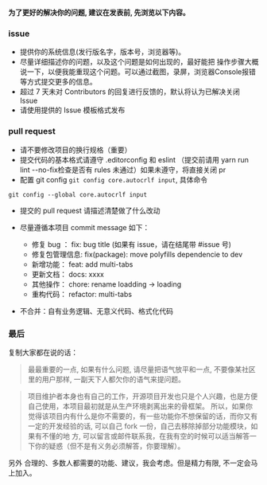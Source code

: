 **为了更好的解决你的问题, 建议在发表前, 先浏览以下内容。**

### issue
- 提供你的系统信息(发行版名字，版本号，浏览器等)。
- 尽量详细描述你的问题，以及这个问题是如何出现的，最好能把 操作步骤大概说一下，以便我能重现这个问题。可以通过截图，录屏，浏览器Console报错等方式提交更多的信息。
- 超过 7 天未对 Contributors 的回复进行反馈的，默认将认为已解决关闭 Issue
- 请使用提供的 Issue 模板格式发布
### pull request
- 请不要修改项目的换行规格（重要）
- 提交代码的基本格式请遵守 .editorconfig 和 eslint （提交前请用 yarn run lint --no-fix检查是否有 rules 未通过）如果未遵守，将直接关闭 pr
- 配置 git config `git config core.autocrlf input`, 具体命令
```
git config --global core.autocrlf input
```
- 提交的 pull request 请描述清楚做了什么改动
- 尽量遵循本项目 commit message 如下：
    - 修复 bug ： fix: bug title (如果有 issue，请在结尾带 #issue 号)
    - 修复包管理信息: fix(package): move polyfills dependencie to dev
    - 新增功能： feat: add multi-tabs
    - 更新文档： docs: xxxx
    - 其他操作： chore: rename loadding -> loading
    - 重构代码： refactor: multi-tabs

- 不合并：自有业务逻辑、无意义代码、格式化代码
### 最后
复制大家都在说的话：

> 最最重要的一点, 如果有什么问题, 请尽量把语气放平和一点, 不要像某社区里的用户那样, 一副天下人都欠你的语气来提问题。

> 项目维护者本身也有自己的工作，开源项目开发也只是个人兴趣，也是方便自己使用，本项目最初就是从生产环境剥离出来的骨框架。
所以，如果你觉得该项目内有什么是你不需要的，有一些功能你不想保留的话，而你又有一定的开发经验的话, 可以自己 fork 一份，自己去移除掉部分功能模块，如果有不懂的地 方, 可以留言或邮件联系我，在我有空的时候可以适当解答一下你的疑惑（但不是有义务必须解答，你要理解）。

另外 合理的、多数人都需要的功能、建议，我会考虑。但是精力有限, 不一定会马上加入。